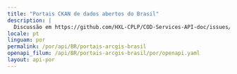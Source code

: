 ```yaml
---
title: "Portais CKAN de dados abertos do Brasil"
description: |
  Discussão em https://github.com/HXL-CPLP/COD-Services-API-doc/issues/4
locale: pt
linguam: por
permalink: /por/api/BR/portais-arcgis-brasil
openapi_filum: /api/BR/portais-arcgis-brasil/por/openapi.yaml
layout: api-por
---
```

